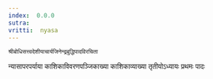 ```yaml
---
index:  0.0.0
sutra:  
vritti:  nyasa
---
```


	श्रीबोधिसत्त्वदेशीयाचार्यजिनेन्द्रबुद्धिपादविरचिता
न्यासापरपर्याया
काशिकाविवरणपञ्जिकाख्या
काशिकाव्याख्या
तृतीयोऽध्यायः
प्रथमः पादः
